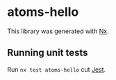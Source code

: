# atoms-hello

This library was generated with [Nx](https://nx.dev).

## Running unit tests

Run `nx test atoms-hello` cut  [Jest](https://jestjs.io).
